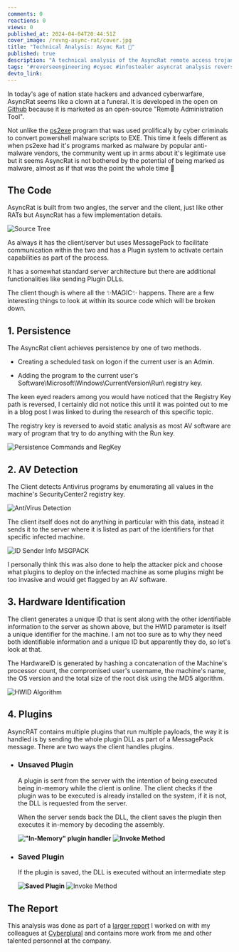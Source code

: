 ```yaml
---
comments: 0
reactions: 0
views: 0
published_at: 2024-04-04T20:44:51Z
cover_image: /revng-async-rat/cover.jpg
title: "Technical Analysis: Async Rat 👾"
published: true
description: "A technical analysis of the AsyncRat remote access trojan that rose in 2021 and has managed to stay relevant till now (Q1 2024)"
tags: "#reverseengineering #cysec #infostealer asyncrat analysis reverse engineering info stealer"
devto_link: 
---
```


In today's age of nation state hackers and advanced cyberwarfare, AsyncRat seems like a clown at a funeral. It is developed in the open on [Github](https://github.com/NYAN-x-CAT/AsyncRAT-C-Sharp/tree/master) because it is marketed as an open-source "Remote Administration Tool".

Not unlike the [ps2exe](https://github.com/MScholtes/PS2EXE) program that was used prolifically by cyber criminals to convert powershell malware scripts to EXE. This time it feels different as when ps2exe had it's programs marked as malware by popular anti-malware vendors, the community went up in arms about it's legitimate use but it seems AsyncRat is not bothered by the potential of being marked as malware, almost as if that was the point the whole time 🤔

## The Code

AsyncRat is built from two angles, the server and the client, just like other RATs but AsyncRat has a few implementation details.

![Source Tree](https://lh7-us.googleusercontent.com/5hi1xvbOi61l1bM8w5S7jQjcWXTjs2ulD3VJPp3rT__lOMPo3hYtUAu2aawtdx6s5h3UkKMeF3JE8mU6Vf8HkZ4cf_GMPOcAEovifWnGEc2V9JDko2LbOPUPtJzb9GiDAwuZRYCzrl2Ek7sU5FptZfI)

As always it has the client/server but uses MessagePack to facilitate communication within the two and has a Plugin system to activate certain capabilities as part of the process.

It has a somewhat standard server architecture but there are additional functionalities like sending Plugin DLLs.

The client though is where all the ✨MAGIC✨ happens. There are a few interesting things to look at within its source code which will be broken down.

## 1. Persistence

The AsyncRat client achieves persistence by one of two methods.

  - Creating a scheduled task on logon if the current user is an Admin.

  - Adding the program to the current user's Software\Microsoft\Windows\CurrentVersion\Run\ registry key.


The keen eyed readers among you would have noticed that the Registry Key path is reversed, I certainly did not notice this until it was pointed out to me in a blog post I was linked to during the research of this specific topic.

The registry key is reversed to avoid static analysis as most AV software are wary of program that try to do anything with the Run key.

![Persistence Commands and RegKey](https://lh7-us.googleusercontent.com/v1VwWwwfMEDKnQSF76M_WIxnjuVcb5aWTwkwEuq24tqgR4F9NL-osp_wNuRQ9xBB_k14sg51WtnfR_3NmMNOAQWYS9WSV6kpcCbUui2Azm0YwWQ1vweE1-_z8uEHJXYLLiCy3t2bQM32tlGc9WF-7HI)

## 2. AV Detection

The Client detects Antivirus programs by enumerating all values in the machine's SecurityCenter2 registry key.

![AntiVirus Detection](https://lh7-us.googleusercontent.com/8JCUnZZnpd-eeLf3U8WXQkw6ThK2DcANCrpm5cwvTerqulzeOIoZ_6IKIeQrpG1-QqHLUsIYT6MVaNkchkNS5TRtPGRzgH3cgHeym5lwMzrFVV2i6ZUNGjMODFjXTDF8XDI6EpGotERH31XyTx57L5A)

The client itself does not do anything in particular with this data, instead it sends it to the server where it is listed as part of the identifiers for that specific infected machine.

![ID Sender Info MSGPACK](https://lh7-us.googleusercontent.com/NXRa8mR4IYPvSVZu1nam07Nc1dC9ug8vkRVm_1MHiUXjZCFoHznyUzcIlbCrPdcu6TGY4_mRu-9-GrOMR6jG_OEQv_WyqKkJSYBGnTa657vFVdUh6xaF14dg0YV8xt80GsfoMrt5D6QiOkt6X53BqgQ)

I personally think this was also done to help the attacker pick and choose what plugins to deploy on the infected machine as some plugins might be too invasive and would get flagged by an AV software.

## 3. Hardware Identification

The client generates a unique ID that is sent along with the other identifiable information to the server as shown above, but the HWID parameter is itself a unique identifier for the machine. I am not too sure as to why they need both identifiable information and a unique ID but apparently they do, so let's look at that.

The HardwareID is generated by hashing a concatenation of the Machine's processor count, the compromised user's username, the machine's name, the OS version and the total size of the root disk using the MD5 algorithm.

![HWID Algorithm](https://lh7-us.googleusercontent.com/seQfN44mESHzNryRjO0kJDrQvTg4FC25NDVHOvQEVkQo0jKEZbLWEnnU30JHHXntolS7uTl2XCD-byhEF8CtCSc5TF6Y_qY7ytqtOqelP-TxKQdUjGVjYJs2lZ5qvIbLMAaItZagqOkOHy2ZSF-VZn8)

## 4. Plugins

AsyncRAT contains multiple plugins that run multiple payloads, the way it is handled is by sending the whole plugin DLL as part of a MessagePack message. There are two ways the client handles plugins.

- ### Unsaved Plugin
    A plugin is sent from the server with the intention of being executed being in-memory while the client is online. The client checks if the plugin was to be executed is already installed on the system, if it is not, the DLL is requested from the server.
    
    When the server sends back the DLL, the client saves the plugin then executes it in-memory by decoding the assembly.
    
    **!["In-Memory" plugin handler](https://lh7-us.googleusercontent.com/sp8zpWWOiTBD_lxW0VRUIHeYkIZJH8UME0vY0wwpjacDg2S9J3cbMsmglSpDRl0b35GPIOTpqAu2dAhooj11JdvrfqcHmOD-IPP__D9IHiFqy59aaZaekyRZYRgJrwovEJAXZreWOIDwDePD3FbMobY)**
    **![Invoke Method](https://lh7-us.googleusercontent.com/ZgZzPz8wjd4OgdipDr_vaxRCIE1O9LzQp521wl2hFJag0LY5B2A4yiJ41dghStHaTeOQj6j01GQ0Lpyb34VvB4cTNY4EU-OXvq7-VsMeTdcb8CZLo4XKdyxL63uCvoryrfpIh6oOIuPJgpdOY6wDsqc)**

- ### Saved Plugin
    If the plugin is saved, the DLL is executed without an intermediate step
    
    **![Saved Plugin](https://lh7-us.googleusercontent.com/GFdl6E9UaEAj-KxfdFSRd-_7VDbG4SRKmLY_59wLL0Sk_Bl4AiYzvIRJtx2LT7Qc97AZSVGJZn7ZUTeiTe3b-5nRHWN4hGCCttaJHjPwdc7sQOgJ4_ABIFfxUOUwJRin38w3L0kHJP0s1WDcvsvmtcY)**
    ![Invoke Method](https://lh7-us.googleusercontent.com/ZgZzPz8wjd4OgdipDr_vaxRCIE1O9LzQp521wl2hFJag0LY5B2A4yiJ41dghStHaTeOQj6j01GQ0Lpyb34VvB4cTNY4EU-OXvq7-VsMeTdcb8CZLo4XKdyxL63uCvoryrfpIh6oOIuPJgpdOY6wDsqc)

## The Report

This analysis was done as part of a [larger report](https://www.linkedin.com/feed/update/urn:li:activity:7181922494964973568/) I worked on with my colleagues at [Cyberplural](https://cyberplural.com) and contains more work from me and other talented personnel at the company.
